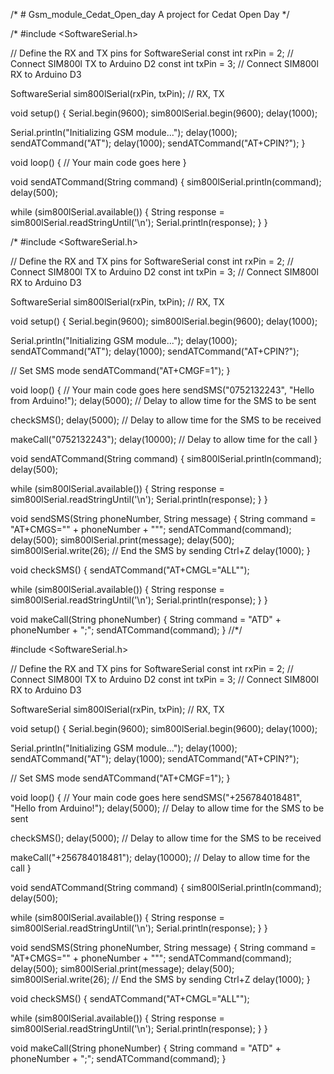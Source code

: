 /* # Gsm_module_Cedat_Open_day
  A project for Cedat Open Day
*/




/*
#include <SoftwareSerial.h>

// Define the RX and TX pins for SoftwareSerial
const int rxPin = 2;  // Connect SIM800l TX to Arduino D2
const int txPin = 3;  // Connect SIM800l RX to Arduino D3

SoftwareSerial sim800lSerial(rxPin, txPin); // RX, TX

void setup() {
  Serial.begin(9600);
  sim800lSerial.begin(9600);
  delay(1000);

  Serial.println("Initializing GSM module...");
  delay(1000);
  sendATCommand("AT");
  delay(1000);
  sendATCommand("AT+CPIN?");
}

void loop() {
  // Your main code goes here
}

void sendATCommand(String command) {
  sim800lSerial.println(command);
  delay(500);

  while (sim800lSerial.available()) {
    String response = sim800lSerial.readStringUntil('\n');
    Serial.println(response);
  }
}











/*
#include <SoftwareSerial.h>

// Define the RX and TX pins for SoftwareSerial
const int rxPin = 2;  // Connect SIM800l TX to Arduino D2
const int txPin = 3;  // Connect SIM800l RX to Arduino D3

SoftwareSerial sim800lSerial(rxPin, txPin); // RX, TX

void setup() {
  Serial.begin(9600);
  sim800lSerial.begin(9600);
  delay(1000);

  Serial.println("Initializing GSM module...");
  delay(1000);
  sendATCommand("AT");
  delay(1000);
  sendATCommand("AT+CPIN?");

  // Set SMS mode
  sendATCommand("AT+CMGF=1");
}

void loop() {
  // Your main code goes here
  sendSMS("0752132243", "Hello from Arduino!");
  delay(5000);  // Delay to allow time for the SMS to be sent

  checkSMS();
  delay(5000);  // Delay to allow time for the SMS to be received

  makeCall("0752132243");
  delay(10000);  // Delay to allow time for the call
}

void sendATCommand(String command) {
  sim800lSerial.println(command);
  delay(500);

  while (sim800lSerial.available()) {
    String response = sim800lSerial.readStringUntil('\n');
    Serial.println(response);
  }
}

void sendSMS(String phoneNumber, String message) {
  String command = "AT+CMGS=\"" + phoneNumber + "\"";
  sendATCommand(command);
  delay(500);
  sim800lSerial.print(message);
  delay(500);
  sim800lSerial.write(26);  // End the SMS by sending Ctrl+Z
  delay(1000);
}

void checkSMS() {
  sendATCommand("AT+CMGL=\"ALL\"");

  while (sim800lSerial.available()) {
    String response = sim800lSerial.readStringUntil('\n');
    Serial.println(response);
  }
}

void makeCall(String phoneNumber) {
  String command = "ATD" + phoneNumber + ";";
  sendATCommand(command);
}
//*/







#include <SoftwareSerial.h>

// Define the RX and TX pins for SoftwareSerial
const int rxPin = 2;  // Connect SIM800l TX to Arduino D2
const int txPin = 3;  // Connect SIM800l RX to Arduino D3

SoftwareSerial sim800lSerial(rxPin, txPin); // RX, TX

void setup() {
  Serial.begin(9600);
  sim800lSerial.begin(9600);
  delay(1000);

  Serial.println("Initializing GSM module...");
  delay(1000);
  sendATCommand("AT");
  delay(1000);
  sendATCommand("AT+CPIN?");

  // Set SMS mode
  sendATCommand("AT+CMGF=1");
}

void loop() {
  // Your main code goes here
  sendSMS("+256784018481", "Hello from Arduino!");
  delay(5000);  // Delay to allow time for the SMS to be sent

  checkSMS();
  delay(5000);  // Delay to allow time for the SMS to be received

  makeCall("+256784018481");
  delay(10000);  // Delay to allow time for the call
}

void sendATCommand(String command) {
  sim800lSerial.println(command);
  delay(500);

  while (sim800lSerial.available()) {
    String response = sim800lSerial.readStringUntil('\n');
    Serial.println(response);
  }
}

void sendSMS(String phoneNumber, String message) {
  String command = "AT+CMGS=\"" + phoneNumber + "\"";
  sendATCommand(command);
  delay(500);
  sim800lSerial.print(message);
  delay(500);
  sim800lSerial.write(26);  // End the SMS by sending Ctrl+Z
  delay(1000);
}

void checkSMS() {
  sendATCommand("AT+CMGL=\"ALL\"");

  while (sim800lSerial.available()) {
    String response = sim800lSerial.readStringUntil('\n');
    Serial.println(response);
  }
}

void makeCall(String phoneNumber) {
  String command = "ATD" + phoneNumber + ";";
  sendATCommand(command);
}

